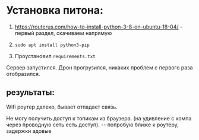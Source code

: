 # Установка питона: 

1) https://routerus.com/how-to-install-python-3-8-on-ubuntu-18-04/ - первый раздел, скачиваем напрямую

2) `sudo apt install python3-pip`

3) Проустановил `requirements.txt`

Сервер запустился.
Дрон прогрузился, никаких проблем с первого раза отобразился.

## результаты:

Wifi роутер далеко, бывает отпадает связь.

Не могу получить доступ к топикам из браузера. (на удивление с компа через проводную сеть есть доступ). -- попробую ближе к роутеру, задержки адовые